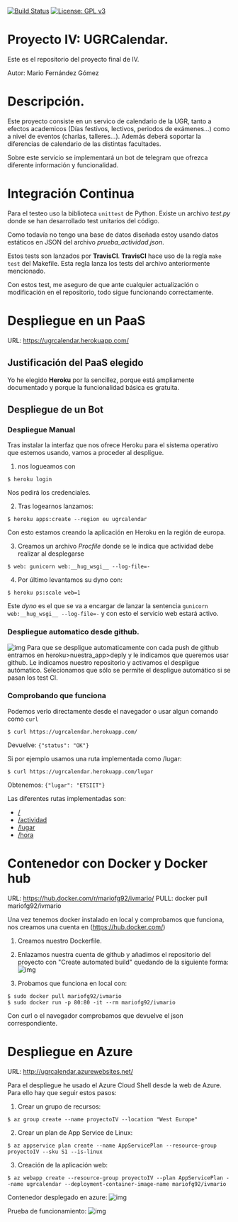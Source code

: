 [![Build Status](https://travis-ci.org/mariofg92/ivmario.svg?branch=master)](https://travis-ci.org/mariofg92/ivmario)
[![License: GPL v3](https://img.shields.io/badge/License-GPL%20v3-blue.svg)](https://www.gnu.org/licenses/gpl-3.0)


# Proyecto IV: UGRCalendar.
Este es el repositorio del proyecto final de IV.

Autor: Mario Fernández Gómez

# Descripción.

Este proyecto consiste en un servico de calendario de la UGR, tanto a efectos academicos (Días festivos, lectivos, periodos de exámenes...) como a nivel de eventos (charlas, talleres...). Además deberá soportar la diferencias de calendario de las distintas facultades.

Sobre este servicio se implementará un bot de telegram que ofrezca diferente información y funcionalidad.

# Integración Continua

Para el testeo uso la biblioteca `unittest` de Python. Existe un archivo *test.py* donde se han desarrollado test unitarios del código.

Como todavía no tengo una base de datos diseñada estoy usando datos estáticos en JSON del archivo *prueba_actividad.json*.

Estos tests son lanzados por **TravisCI**. **TravisCI** hace uso de la regla `make test` del Makefile. Esta regla lanza los tests del archivo anteriormente mencionado.

Con estos test, me aseguro de que ante cualquier actualización o modificación en el repositorio, todo sigue funcionando correctamente.

# Despliegue en un PaaS

URL: https://ugrcalendar.herokuapp.com/

## Justificación del PaaS elegido

Yo he elegido **Heroku** por la sencillez, porque está ampliamente documentado y porque la funcionalidad básica es gratuita.

## Despliegue de un Bot

### Despliegue Manual

Tras instalar la interfaz que nos ofrece Heroku para el sistema operativo que estemos usando, vamos a proceder
al despligue.

1. nos logueamos con
```shell
$ heroku login
```
Nos pedirá los credenciales.

2. Tras logearnos lanzamos:

```shell
$ heroku apps:create --region eu ugrcalendar
```
Con esto estamos creando la aplicación en Heroku en la región de europa.

3. Creamos un archivo *Procfile* donde se le indica que actividad debe realizar al desplegarse
```shell
$ web: gunicorn web:__hug_wsgi__ --log-file=-
```

4. Por último levantamos su dyno con:

```shell
$ heroku ps:scale web=1
```
Este *dyno* es el que se va a encargar de lanzar la sentencia `gunicorn web:__hug_wsgi__ --log-file=-` y con esto el servicio web estará activo.

### Despliegue automatico desde github.

![img](https://github.com/mariofg92/ivmario/blob/master/docs/img/heroku_github.png)
Para que se despligue automaticamente con cada push de github entramos en heroku>nuestra_app>deply y le indicamos que queremos usar github. Le indicamos nuestro repositorio y activamos el despligue autómatico. Selecionamos que sólo se permite el despligue automático si se pasan los test CI.

### Comprobando que funciona

Podemos verlo directamente desde el navegador o usar algun comando como `curl`
```shell
$ curl https://ugrcalendar.herokuapp.com/
```
Devuelve:
`{"status": "OK"}`

Si por ejemplo usamos una ruta implementada como /lugar:
```shell
$ curl https://ugrcalendar.herokuapp.com/lugar
```
Obtenemos:
`{"lugar": "ETSIIT"}`

Las diferentes rutas implementadas son:
+ [/](https://ugrcalendar.herokuapp.com)
+ [/actividad](https://ugrcalendar.herokuapp.com/actividad)
+ [/lugar](https://ugrcalendar.herokuapp.com/lugar)
+ [/hora](https://ugrcalendar.herokuapp.com/hora)

# Contenedor con Docker y Docker hub

URL: https://hub.docker.com/r/mariofg92/ivmario/
PULL: docker pull mariofg92/ivmario

Una vez tenemos docker instalado en local y comprobamos que funciona, nos creamos una cuenta en (https://hub.docker.com/)

1. Creamos nuestro Dockerfile.

2. Enlazamos nuestra cuenta de github y añadimos el repositorio del proyecto con "Create automated build" quedando de la siguiente forma:
![img](https://github.com/mariofg92/ivmario/blob/master/docs/img/app_azure.png)

3. Probamos que funciona en local con:
```shell
$ sudo docker pull mariofg92/ivmario
$ sudo docker run -p 80:80 -it --rm mariofg92/ivmario
```
Con curl o el navegador comprobamos que devuelve el json correspondiente.


# Despliegue en Azure

URL: http://ugrcalendar.azurewebsites.net/

Para el despliegue he usado el Azure Cloud Shell desde la web de Azure. Para ello hay que seguir estos pasos:

1. Crear un grupo de recursos:
```shell
$ az group create --name proyectoIV --location "West Europe"
```

2. Crear un plan de App Service de Linux:
```shell
$ az appservice plan create --name AppServicePlan --resource-group proyectoIV --sku S1 --is-linux
```

3. Creación de la aplicación web:
```shell
$ az webapp create --resource-group proyectoIV --plan AppServicePlan --name ugrcalendar --deployment-container-image-name mariofg92/ivmario
```

Contenedor desplegado en azure:
![img](https://github.com/mariofg92/ivmario/blob/master/docs/img/app_azure.png)

Prueba de funcionamiento:
![img](https://github.com/mariofg92/ivmario/blob/master/docs/img/azure_working.png)
